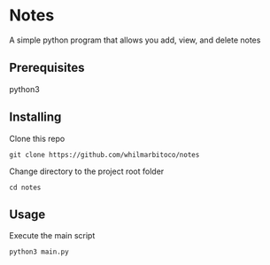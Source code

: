 # Notes

A simple python program that allows you add, view, and delete notes

## Prerequisites
python3

## Installing
Clone this repo
```
git clone https://github.com/whilmarbitoco/notes
```
Change directory to the project root folder
```
cd notes
```

## Usage
Execute the  main script 
```
python3 main.py
```
